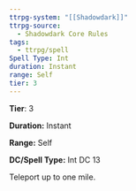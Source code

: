 ```yaml
---
ttrpg-system: "[[Shadowdark]]"
ttrpg-source:
  - Shadowdark Core Rules
tags:
  - ttrpg/spell
Spell Type: Int
duration: Instant
range: Self
tier: 3
---
```

**Tier**: 3

**Duration:** Instant

**Range:** Self

**DC/Spell Type:** Int DC 13

Teleport up to one mile.